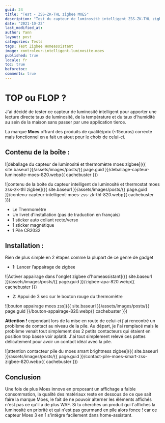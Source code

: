 ```yaml
---
guid: 24
title: "Test - ZSS-ZK-THL zigbee MOES"
description: "Test du capteur de luminosité intelligent ZSS-ZK-THL zigbee MOES dans Homeassistant"
date: "2021-10-22"
last_modified_at:
author: Yann
layout: post
categories: Tests
tags: Test Zigbee Homeassistant
image: controleur-intelligent-luminosite-moes
published: true
locale: fr
toc: true
beforetoc:
comments: true
---
```


# TOP ou FLOP ?

J'ai décidé de tester ce capteur de luminosité intelligent pour apporter une lecture directe taux de luminosité, de la température et du taux d'humidité au sein de la maison sans passer par une application tierce.

La marque **Moes** offrant des produits de qualité/prix (~15euros) correcte mais fonctionnel en a fait un atout pour le choix de celui-ci.



## **Contenu de la boîte :**

![déballage du capteur de luminosité et thermomètre moes zigbee]({{ site.baseurl }}/assets/images/posts/{{ page.guid }}/deballage-capteur-luminosite-moes-820.webp{{ cachebuster }})

![contenu de la boite du capteur intelligent de luminosité et thermostat moes zss-zk-thl zigbee]({{ site.baseurl }}/assets/images/posts/{{ page.guid }}/contenu-capteur-intelligent-moes-zss-zk-thl-820.webp{{ cachebuster }})


- Le Thermomètre
- Un livret d'installation (pas de traduction en français)
- 1 sticker auto collant recto/verso
- 1 sticker magnétique
- 1 Pile CR2032

## **Installation :**

Rien de plus simple en 2 étapes comme la plupart de ce genre de gadget

- 1: Lancer l’appairage de zigbee

![Activer appairage dans l'onglet zigbee d'homeassistant]({{ site.baseurl }}/assets/images/posts/{{ page.guid }}/zigbee-apa-820.webp{{ cachebuster }})

- 2: Appui de 3 sec sur le bouton rouge du thermomètre

![bouton appairage moes zss]({{ site.baseurl }}/assets/images/posts/{{ page.guid }}/bouton-appairage-820.webp{{ cachebuster }})

**Attention !** cependant lors de la mise en route de celui-ci j'ai rencontré un problème de contact au niveau de la pile. Au départ, je l'ai remplacé mais le problème venait tout simplement des 2 petits contacteurs qui étaient en position trop basse voir aplatit. J'ai tout simplement relevé ces pattes délicatement pour avoir un contact idéal avec la pile.

![attention contacteur pile du moes smart brightness zigbee]({{ site.baseurl }}/assets/images/posts/{{ page.guid }}/contact-pile-moes-smart-zss-zigbee-820.webp{{ cachebuster }})

## Conclusion

Une fois de plus Moes innove en proposant un affichage a faible consommation, la qualité des matériaux reste en dessous de ce que sait faire la marque Moes, le fait de ne pouvoir alterner les éléments affichés n'est pas ce qu'il a de plus WAF. Si tu cherches un produit qui t'affiches la luminosité en priorité et qui n'est pas gourmand en pile alors fonce ! car ce capteur Moes 3 en 1 s'intègre facilement dans home-assistant.
